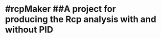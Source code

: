 #rcpMaker
##A project for producing the Rcp analysis with and without PID
===========================================================

